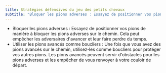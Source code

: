 ```yaml
---
title: Stratégies défensives du jeu des petits chevaux
subtitle: "Bloquer les pions adverses : Essayez de positionner vos pions de manière à bloquer les pions adverses sur le chemin..."
---
```


- Bloquer les pions adverses : Essayez de positionner vos pions de manière à bloquer les pions adverses sur le chemin. Cela peut empêcher les adversaires d'avancer et leur faire perdre du temps.
- Utiliser les pions avancés comme boucliers : Une fois que vous avez des pions avancés sur le chemin, utilisez-les comme boucliers pour protéger vos autres pions. Les pions avancés peuvent servir d'obstacles pour les pions adverses et les empêcher de vous renvoyer à votre couloir de départ.